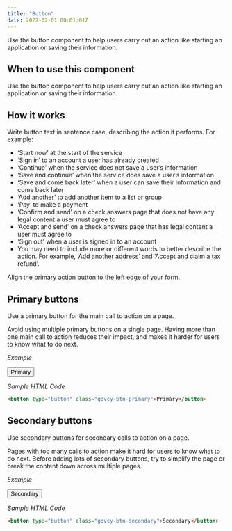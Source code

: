 ```yaml
---
title: "Button"
date: 2022-02-01 00:01:01Z
---
```

Use the button component to help users carry out an action like starting an application or saving their information.

## When to use this component
Use the button component to help users carry out an action like starting an application or saving their information.

## How it works
Write button text in sentence case, describing the action it performs. For example:

- ‘Start now’ at the start of the service
- ‘Sign in’ to an account a user has already created
- ‘Continue’ when the service does not save a user’s information
- ‘Save and continue’ when the service does save a user’s information
- ‘Save and come back later’ when a user can save their information and come back later
- ‘Add another’ to add another item to a list or group
- ‘Pay’ to make a payment
- ‘Confirm and send’ on a check answers page that does not have any legal content a user must agree to
- ‘Accept and send’ on a check answers page that has legal content a user must agree to
- ‘Sign out’ when a user is signed in to an account
- You may need to include more or different words to better describe the action. For example, ‘Add another address’ and ‘Accept and claim a tax refund’.

Align the primary action button to the left edge of your form.

## Primary buttons
Use a primary button for the main call to action on a page.

Avoid using multiple primary buttons on a single page. Having more than one main call to action reduces their impact, and makes it harder for users to know what to do next.

*Example*
<div class="govcy-container govcy-p-4  govcy-br-1 govcy-br-light govcy-mb-4">
<button type="button" class="govcy-btn-primary">Primary</button>
</div>

*Sample HTML Code*

```html
<button type="button" class="govcy-btn-primary">Primary</button>
```

## Secondary buttons
Use secondary buttons for secondary calls to action on a page.

Pages with too many calls to action make it hard for users to know what to do next. Before adding lots of secondary buttons, try to simplify the page or break the content down across multiple pages.

*Example*
<div class="govcy-container govcy-p-4  govcy-br-1 govcy-br-light govcy-mb-4">
<button type="button" class="govcy-btn-secondary">Secondary</button>
</div>

*Sample HTML Code*

```html
<button type="button" class="govcy-btn-secondary">Secondary</button>
```

